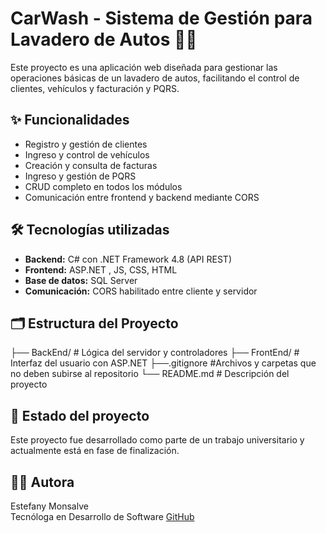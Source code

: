 # CarWash - Sistema de Gestión para Lavadero de Autos 🚗🧼

Este proyecto es una aplicación web diseñada para gestionar las operaciones básicas de un lavadero de autos, facilitando el control de clientes, vehículos y facturación y PQRS.

## ✨ Funcionalidades

- Registro y gestión de clientes
- Ingreso y control de vehículos
- Creación y consulta de facturas
- Ingreso y gestión de PQRS
- CRUD completo en todos los módulos
- Comunicación entre frontend y backend mediante CORS

## 🛠️ Tecnologías utilizadas

- **Backend:** C# con .NET Framework 4.8 (API REST)
- **Frontend:** ASP.NET , JS, CSS, HTML
- **Base de datos:** SQL Server
- **Comunicación:** CORS habilitado entre cliente y servidor

## 🗂️ Estructura del Proyecto

├── BackEnd/ # Lógica del servidor y controladores
├── FrontEnd/ # Interfaz del usuario con ASP.NET
├──.gitignore #Archivos y carpetas que no deben subirse al repositorio
└── README.md # Descripción del proyecto

## 🚀 Estado del proyecto

Este proyecto fue desarrollado como parte de un trabajo universitario y actualmente está en fase de finalización.

## 👩‍💻 Autora

Estefany Monsalve  
Tecnóloga en Desarrollo de Software 
[GitHub](https://github.com/EstefanyMonsalveP)